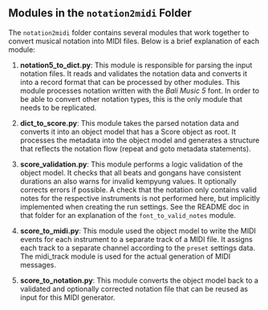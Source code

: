 ## Modules in the `notation2midi` Folder

The `notation2midi` folder contains several modules that work together to convert musical notation into MIDI files. Below is a brief explanation of each module:

1. **notation5_to_dict.py**: This module is responsible for parsing the input notation files. It reads and validates the notation data and converts it into a record format that can be processed by other modules. This module processes notation written with the *Bali Music 5* font. In order to be able to convert other notation types, this is the only module that needs to be replicated.

2. **dict_to_score.py**: This module takes the parsed notation data and converts it into an object model that has a Score object as root. It processes the metadata into the object model and generates a structure that reflects the notation flow (repeat and goto metadata statements).

3. **score_validation.py**: This module performs a logic validation of the object model. It checks that all beats and gongans have consistent durations an also warns for invalid kempyung values. It optionally corrects errors if possible. A check that the notation only contains valid notes for the respective instruments is not performed here, but implicitly implemented when creating the run settings. See the README doc in that folder for an explanation of the  `font_to_valid_notes` module.

4. **score_to_midi.py**: This module used the object model to write the MIDI events for each instrument to a separate track of a MIDI file. It assigns each track to a separate channel according to the `preset` settings data. The midi_track module is used for the actual generation of MIDI messages.

5. **score_to_notation.py**: This module converts the object model back to a validated and optionally corrected notation file that can be reused as input for this MIDI generator.
